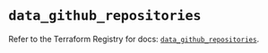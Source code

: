 # `data_github_repositories`

Refer to the Terraform Registry for docs: [`data_github_repositories`](https://registry.terraform.io/providers/integrations/github/6.7.1/docs/data-sources/repositories).
